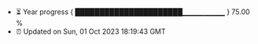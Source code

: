 - ⏳ Year progress { ██████████████████████▁▁▁▁▁▁▁▁ } 75.00 %
- ⏰ Updated on Sun, 01 Oct 2023 18:19:43 GMT

